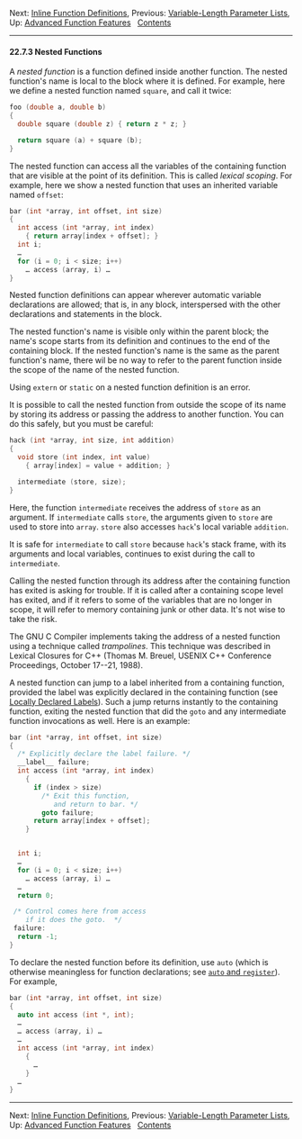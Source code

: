 Next: [Inline Function Definitions](Inline-Function-Definitions.md),
Previous: [Variable-Length Parameter
Lists](Variable-Number-of-Arguments.md), Up: [Advanced Function
Features](Advanced-Definitions.md)  
[Contents](index.md#SEC_Contents "Table of contents")  

------------------------------------------------------------------------


#### 22.7.3 Nested Functions 


A *nested function* is a function defined inside another function. The
nested function's name is local to the block where it is defined. For
example, here we define a nested function named `square`, and call it
twice:

``` C
foo (double a, double b)
{
  double square (double z) { return z * z; }

  return square (a) + square (b);
}
```

The nested function can access all the variables of the containing
function that are visible at the point of its definition. This is called
*lexical scoping*. For example, here we show a nested function that uses
an inherited variable named `offset`:

``` C
bar (int *array, int offset, int size)
{
  int access (int *array, int index)
    { return array[index + offset]; }
  int i;
  …
  for (i = 0; i < size; i++)
    … access (array, i) …
}
```

Nested function definitions can appear wherever automatic variable
declarations are allowed; that is, in any block, interspersed with the
other declarations and statements in the block.

The nested function's name is visible only within the parent block; the
name's scope starts from its definition and continues to the end of the
containing block. If the nested function's name is the same as the
parent function's name, there wil be no way to refer to the parent
function inside the scope of the name of the nested function.

Using `extern` or `static` on a nested function definition is an error.

It is possible to call the nested function from outside the scope of its
name by storing its address or passing the address to another function.
You can do this safely, but you must be careful:

``` C
hack (int *array, int size, int addition)
{
  void store (int index, int value)
    { array[index] = value + addition; }

  intermediate (store, size);
}
```

Here, the function `intermediate` receives the address of `store` as an
argument. If `intermediate` calls `store`, the arguments given to
`store` are used to store into `array`. `store` also accesses `hack`'s
local variable `addition`.

It is safe for `intermediate` to call `store` because `hack`'s stack
frame, with its arguments and local variables, continues to exist during
the call to `intermediate`.

Calling the nested function through its address after the containing
function has exited is asking for trouble. If it is called after a
containing scope level has exited, and if it refers to some of the
variables that are no longer in scope, it will refer to memory
containing junk or other data. It's not wise to take the risk.

The GNU C Compiler implements taking the address of a nested function
using a technique called *trampolines*. This technique was described in
Lexical Closures for C++ (Thomas M. Breuel, USENIX C++ Conference
Proceedings, October 17--21, 1988).

A nested function can jump to a label inherited from a containing
function, provided the label was explicitly declared in the containing
function (see [Locally Declared Labels](Local-Labels.md)). Such a jump
returns instantly to the containing function, exiting the nested
function that did the `goto` and any intermediate function invocations
as well. Here is an example:

``` C
bar (int *array, int offset, int size)
{
  /* Explicitly declare the label failure. */
  __label__ failure;
  int access (int *array, int index)
    {
      if (index > size)
        /* Exit this function,
           and return to bar. */
        goto failure;
      return array[index + offset];
    }
```

``` C
```

``` C
  int i;
  …
  for (i = 0; i < size; i++)
    … access (array, i) …
  …
  return 0;

 /* Control comes here from access
    if it does the goto.  */
 failure:
  return -1;
}
```

To declare the nested function before its definition, use `auto` (which
is otherwise meaningless for function declarations; see [`auto` and
`register`](auto-and-register.md)). For example,

``` C
bar (int *array, int offset, int size)
{
  auto int access (int *, int);
  …
  … access (array, i) …
  …
  int access (int *array, int index)
    {
      …
    }
  …
}
```

------------------------------------------------------------------------

Next: [Inline Function Definitions](Inline-Function-Definitions.md),
Previous: [Variable-Length Parameter
Lists](Variable-Number-of-Arguments.md), Up: [Advanced Function
Features](Advanced-Definitions.md)  
[Contents](index.md#SEC_Contents "Table of contents")  
